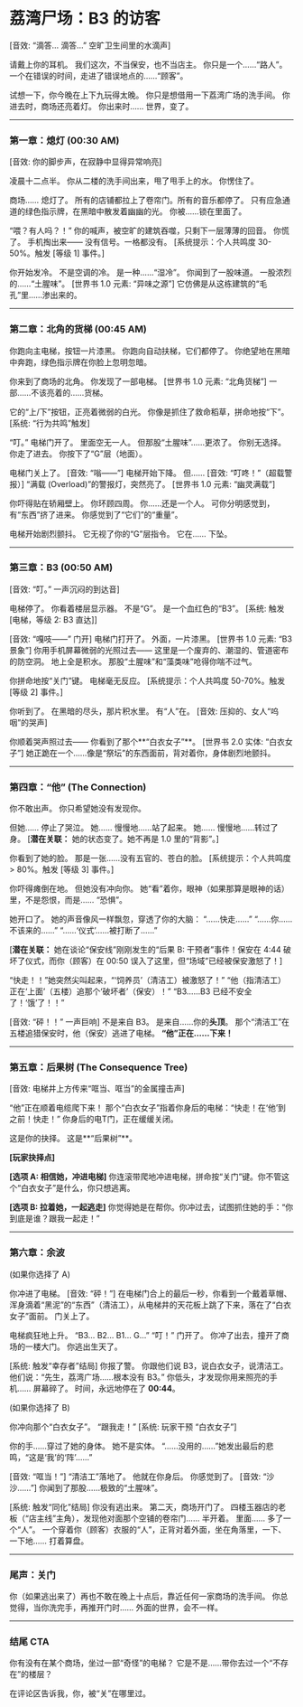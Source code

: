 # 荔湾尸场：B3 的访客

[音效: “滴答… 滴答…” 空旷卫生间里的水滴声]

请戴上你的耳机。
我们这次，不当保安，也不当店主。
你只是一个……“路人”。
一个在错误的时间，走进了错误地点的……“顾客”。

试想一下，你今晚在上下九玩得太晚。
你只是想借用一下荔湾广场的洗手间。
你进去时，商场还亮着灯。
你出来时……
世界，变了。

---

### 第一章：熄灯 (00:30 AM)

[音效: 你的脚步声，在寂静中显得异常响亮]

凌晨十二点半。
你从二楼的洗手间出来，甩了甩手上的水。
你愣住了。

商场……
熄灯了。
所有的店铺都拉上了卷帘门。所有的音乐都停了。
只有应急通道的绿色指示牌，在黑暗中散发着幽幽的光。
你被……锁在里面了。

“喂？有人吗？！”
你的喊声，被空旷的建筑吞噬，只剩下一层薄薄的回音。
你慌了。
手机掏出来——
没有信号。一格都没有。
[系统提示：个人共鸣度 30-50%。触发 [等级 1] 事件。]

你开始发冷。
不是空调的冷。
是一种……“湿冷”。
你闻到了一股味道。
一股浓烈的……“土腥味”。
[世界书 1.0 元素: “异味之源”]
它仿佛是从这栋建筑的“毛孔”里……渗出来的。

---

### 第二章：北角的货梯 (00:45 AM)

你跑向主电梯，按钮一片漆黑。
你跑向自动扶梯，它们都停了。
你绝望地在黑暗中奔跑，绿色指示牌在你脸上忽明忽暗。

你来到了商场的北角。
你发现了一部电梯。
[世界书 1.0 元素: “北角货梯”]
一部……不该亮着的……货梯。

它的“上/下”按钮，正亮着微弱的白光。
你像是抓住了救命稻草，拼命地按“下”。
[系统: “行为共鸣”触发]

“叮。”
电梯门开了。
里面空无一人。
但那股“土腥味”……更浓了。
你别无选择。你走了进去。
你按下了“G”层（地面）。

电梯门关上了。
[音效: “嗡——”]
电梯开始下降。
但……
[音效: “叮咚！”（超载警报）]
“满载 (Overload)”的警报灯，突然亮了。
[世界书 1.0 元素: “幽灵满载”]

你吓得贴在轿厢壁上。
你环顾四周。
你……还是一个人。
可你分明感觉到，有“东西”挤了进来。
你感觉到了“它们”的“重量”。

电梯开始剧烈颤抖。
它无视了你的“G”层指令。
它在……
下坠。

---

### 第三章：B3 (00:50 AM)

[音效: “叮。” 一声沉闷的到达音]

电梯停了。
你看着楼层显示器。
不是“G”。
是一个血红色的“B3”。
[系统: 触发 [电梯，等级 2: B3 直达]]

[音效: “嘎吱——” 门开]
电梯门打开了。
外面，一片漆黑。
[世界书 1.0 元素: “B3 景象”]
你用手机屏幕微弱的光照过去——
这里是一个废弃的、潮湿的、管道密布的防空洞。
地上全是积水。
那股“土腥味”和“藻类味”呛得你喘不过气。

你拼命地按“关门”键。
电梯毫无反应。
[系统提示：个人共鸣度 50-70%。触发 [等级 2] 事件。]

你听到了。
在黑暗的尽头，那片积水里。
有“人”在。
[音效: 压抑的、女人“呜咽”的哭声]

你顺着哭声照过去——
你看到了那个**“白衣女子”**。
[世界书 2.0 实体: “白衣女子”]
她正跪在一个……像是“祭坛”的东西面前，背对着你，身体剧烈地颤抖。

---

### 第四章：“他” (The Connection)

你不敢出声。
你只希望她没有发现你。

但她……
停止了哭泣。
她……
慢慢地……站了起来。
她……
慢慢地……转过了身。
[**潜在关联：** 她的状态变了。她不再是 1.0 里的“背影”。]

你看到了她的脸。
那是一张……没有五官的、苍白的脸。
[系统提示：个人共鸣度 > 80%。触发 [等级 3] 事件。]

你吓得瘫倒在地。
但她没有冲向你。
她“看”着你，眼神（如果那算是眼神的话）里，不是怨恨，而是……
“恐惧”。

她开口了。
她的声音像风一样飘忽，穿透了你的大脑：
“……快走……”
“……你……不该来的……”
“……‘仪式’……被打断了……”

[**潜在关联：** 她在谈论“保安线”刚刚发生的“后果 B: 干预者”事件！保安在 4:44 破坏了仪式，而你（顾客）在 00:50 误入了这里，但“场域”已经被保安激怒了！]

“快走！！”她突然尖叫起来，“‘饲养员’（清洁工）被激怒了！”
“他（指清洁工）正在‘上面’（五楼）追那个‘破坏者’（保安）！”
“B3……B3 已经不安全了！‘饿’了！！”

[音效: “砰！！” 一声巨响]
不是来自 B3。
是来自……你的**头顶**。
那个“清洁工”在五楼追猎保安时，他（保安）逃进了电梯。
**“他”正在……下来！**

---

### 第五章：后果树 (The Consequence Tree)

[音效: 电梯井上方传来“哐当、哐当”的金属撞击声]

“他”正在顺着电缆爬下来！
那个“白衣女子”指着你身后的电梯：“快走！在‘他’到之前！快走！”
你身后的电T门，正在缓缓关闭。

这是你的抉择。
这是**“后果树”**。

**[玩家抉择点]**

**[选项 A: 相信她，冲进电梯]**
你连滚带爬地冲进电梯，拼命按“关门”键。你不管这个“白衣女子”是什么，你只想逃离。

**[选项 B: 拉着她，一起逃走]**
你觉得她是在帮你。你冲过去，试图抓住她的手：“你到底是谁？跟我一起走！”

---

### 第六章：余波

(如果你选择了 A)

你冲进了电梯。
[音效: “砰！”]
在电梯门合上的最后一秒，你看到一个戴着草帽、浑身滴着“黑泥”的“东西”（清洁工），从电梯井的天花板上跳了下来，落在了“白衣女子”面前。
门关上了。

电梯疯狂地上升。
“B3… B2… B1… G…”
“叮！”
门开了。
你冲了出去，撞开了商场的一楼大门。
你逃出生天了。

[系统: 触发“幸存者”结局]
你报了警。
你跟他们说 B3，说白衣女子，说清洁工。
他们说：“先生，荔湾广场……根本没有 B3。”
你低头，才发现你用来照亮的手机……
屏幕碎了。
时间，永远地停在了 **00:44**。

(如果你选择了 B)

你冲向那个“白衣女子”。
“跟我走！”
[系统: 玩家干预 “白衣女子”]

你的手……穿过了她的身体。
她不是实体。
“……没用的……”她发出最后的悲鸣，“这是‘我’的‘阵’……”

[音效: “哐当！”]
“清洁工”落地了。
他就在你身后。
你感觉到了。
[音效: “沙沙……”]
你闻到了那股……极致的“土腥味”。

[系统: 触发“同化”结局]
你没有逃出来。
第二天，商场开门了。
四楼玉器店的老板（“店主线”主角），发现他对面那个空铺的卷帘门……
半开着。
里面……
多了一个“人”。
一个穿着你（顾客）衣服的“人”，正背对着外面，坐在角落里，一下、一下地……
打着算盘。

---

### 尾声：关门

你（如果逃出来了）再也不敢在晚上十点后，靠近任何一家商场的洗手间。
你总觉得，当你洗完手，再推开门时……
外面的世界，会不一样。

---

### 结尾 CTA

你有没有在某个商场，坐过一部“奇怪”的电梯？
它是不是……带你去过一个“不存在”的楼层？

在评论区告诉我，你，被“关”在哪里过。